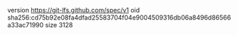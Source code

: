 version https://git-lfs.github.com/spec/v1
oid sha256:cd75b92e08fa4dfad25583704f04e9004509316db06a8496d86566a33ac71990
size 3128
